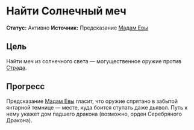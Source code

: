 # Найти Солнечный меч

**Статус:** Активно
**Источник:** Предсказание [Мадам Евы](../../characters/npc/madam-eva.md)

## Цель

Найти меч из солнечного света — могущественное оружие против [Страда](../../characters/npc/strahd-von-zarovich.md).

## Прогресс

Предсказание [Мадам Евы](../../characters/npc/madam-eva.md) гласит, что оружие спрятано в забытой янтарной темнице — месте, куда боится ступать даже дьявол. Путь к нему укажет дом падшего дракона (возможно, орден Серебряного Дракона).
